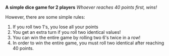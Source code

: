 **A simple dice game for 2 players**
*Whoever reaches 40 points first, wins!*

However, there are some simple rules: 

1. If you roll two 1's, you lose all your points
2. You get an extra turn if you roll two identical values!
3. You can win the entire game by rolling two 6's twice in a row!
4. In order to win the entire game, you must roll two identical after reaching 40 points.
